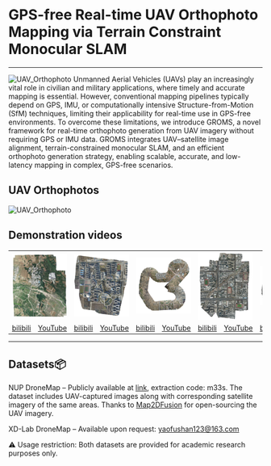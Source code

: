 # GPS-free Real-time UAV Orthophoto Mapping via Terrain Constraint Monocular SLAM
***
![UAV_Orthophoto](https://github.com/YFS90/Real-time-orthophoto/blob/main/Img/GIF.gif)
Unmanned Aerial Vehicles (UAVs) play an increasingly vital role in civilian and military applications, where timely and accurate mapping is essential. However, conventional mapping pipelines typically depend on GPS, IMU, or computationally intensive Structure-from-Motion (SfM) techniques, limiting their applicability for real-time use in GPS-free environments.
To overcome these limitations, we introduce GROMS, a novel framework for real-time orthophoto generation from UAV imagery without requiring GPS or IMU data. GROMS integrates UAV–satellite image alignment, terrain-constrained monocular SLAM, and an efficient orthophoto generation strategy, enabling scalable, accurate, and low-latency mapping in complex, GPS-free scenarios.

## UAV Orthophotos 

![UAV_Orthophoto](https://github.com/YFS90/Real-time-orthophoto/blob/main/Img/uav_real-time_orthophoto.png)

## Demonstration videos

<table>
      <tr>
		<td colspan="2"><img src="https://github.com/YFS90/Real-time-orthophoto/blob/main/Img/Set_z.png" ></td>
	    <td colspan="2"><img src="https://github.com/YFS90/Real-time-orthophoto/blob/main/Img/Set_f.png" ></td>
	    <td colspan="2"><img src="https://github.com/YFS90/Real-time-orthophoto/blob/main/Img/Set_k.png" ></td>
	    <td colspan="2"><img src="https://github.com/YFS90/Real-time-orthophoto/blob/main/Img/Set_o.png" ></td> 
        <td colspan="2"><img src="https://github.com/YFS90/Real-time-orthophoto/blob/main/Img/Set_q.png" ></td>
	    <td colspan="2"><img src="https://github.com/YFS90/Real-time-orthophoto/blob/main/Img/Set_s.png" ></td> 
      </tr >
      <tr >
		<td><a href="https://www.bilibili.com/video/BV1Hbnhz4E6k/">bilibili</a></td>
	    <td><a href="https://www.youtube.com/watch?v=hIa6UpgjXLA/">YouTube</a></td>
	    <td><a href="https://www.bilibili.com/video/BV1w4nhzZEUb/">bilibili</a></td>
	    <td><a href="https://www.youtube.com/watch?v=kUrFVJ2w_P4">YouTube</a></td>
        <td><a href="https://www.bilibili.com/video/BV1wbnhz4EJL/">bilibili</a></td>
	    <td><a href="https://www.youtube.com/watch?v=yPT6AwQHLp8/">YouTube</a></td>
        <td><a href="https://www.bilibili.com/video/BV1AsnhzFE93/">bilibili</a></td>
	    <td><a href="https://www.youtube.com/watch?v=dDPBcCD0aDM/">YouTube</a></td>
        <td><a href="https://www.bilibili.com/video/BV1A4nhzZEAX/">bilibili</a></td>
	    <td><a href="https://www.youtube.com/watch?v=mbo58fBPGZQ/">YouTube</a></td>
        <td><a href="https://www.bilibili.com/video/BV1w4nhzZEeP/">bilibili</a></td>
	    <td><a href="https://www.youtube.com/watch?v=0GROtfs2gqw/)">YouTube</a></td>
	</tr>     
</table>

***

## Datasets📦

NUP DroneMap – Publicly available at [link](https://pan.baidu.com/s/1Lx0UYDlX08CFI6uA1b19EQ), extraction code: m33s. The dataset includes UAV-captured images along with corresponding satellite imagery of the same areas. Thanks to [Map2DFusion](https://github.com/zdzhaoyong/Map2DFusion) for open-sourcing the UAV imagery.

XD-Lab DroneMap – Available upon request: yaofushan123@163.com

⚠️ Usage restriction: Both datasets are provided for academic research purposes only.

